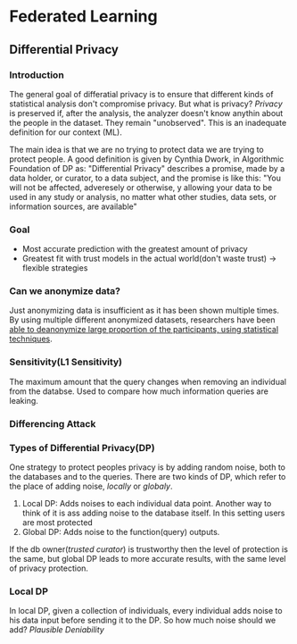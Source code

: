 # Federated Learning

## Differential Privacy

### Introduction
The general goal of differatial privacy is to ensure that different kinds of statistical analysis don't compromise privacy. But what is privacy?
*Privacy* is preserved if, after the analysis, the analyzer doesn't know anythin about the people in the dataset. They remain "unobserved".
This is an inadequate definition for our context (ML).

The main idea is that we are no trying to protect data we are trying to protect people.
A good definition is given by Cynthia Dwork, in Algorithmic Foundation of DP as: "Differential Privacy" describes a promise, made by a data holder, or curator, to a data subject, and the promise is like this:
"You will not be affected, adveresely or otherwise, y allowing your data to be used in any study or analysis, no matter what other studies, data sets, or information sources, are available"

### Goal
* Most accurate prediction with the greatest amount of privacy
* Greatest fit with trust models in the actual world(don't waste trust) -> flexible strategies

### Can we anonymize data?
Just anonymizing data is insufficient as it has been shown multiple times. By using multiple different anonymized datasets, researchers have been [able to deanonymize large proportion of the participants, using statistical techniques](https://www.cs.utexas.edu/~shmat/shmat_oak08netflix.pdf).

### Sensitivity(L1 Sensitivity)
The maximum amount that the query changes when removing an individual from the databse. Used to compare how much information queries are leaking.

### Differencing Attack

### Types of Differential Privacy(DP)
One strategy to protect peoples privacy is by adding random noise, both to the databases and to the queries.
There are two kinds of DP, which refer to the place of adding noise, _locally_ or _globaly_.
1. Local DP: Adds noises to each individual data point. Another way to think of it is ass adding noise to the database itself. In this setting users are most protected
2. Global DP: Adds noise to the function(query) outputs.

If the db owner(_trusted curator_) is trustworthy then the level of protection is the same, but global DP leads to more accurate results, with the same level of privacy protection.

### Local DP
In local DP, given a collection of individuals, every individual adds noise to his data input before sending it to the DP. So how much noise should we add?
*Plausible Deniability*
